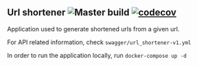 ## Url shortener ![Master build](https://github.com/vevoVT/url-shortener/actions/workflows/ci.yml/badge.svg) [![codecov](https://codecov.io/gh/vevoVT/url-shortener/branch/master/graph/badge.svg?token=ZRZ9N9UA09)](https://codecov.io/gh/vevoVT/url-shortener)

Application used to generate shortened urls from a given url.

For API related information, check `swagger/url_shortener-v1.yml`

In order to run the application locally, run `docker-compose up -d`
